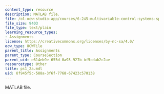 ```yaml
---
content_type: resource
description: MATLAB file.
file: /ol-ocw-studio-app/courses/6-245-multivariable-control-systems-spring-2004/8f945f5c588a3f6f776867423c570138_ps1_2a.mdl
file_size: 9403
file_type: text/plain
learning_resource_types:
- Assignments
license: https://creativecommons.org/licenses/by-nc-sa/4.0/
ocw_type: OCWFile
parent_title: Assignments
parent_type: CourseSection
parent_uid: e614eb9e-655d-0a93-927b-bf5cdab2c2ae
resourcetype: Other
title: ps1_2a.mdl
uid: 8f945f5c-588a-3f6f-7768-67423c570138
---
```

MATLAB file.